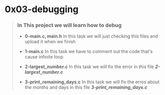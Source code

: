 # 0x03-debugging

> ### In This project we will learn how to debug
>
> - **0-main.c, main.h** In this task we will just checking this files and upload it when we finish
>
> - **1-main.c** In this task we have to comment out the code that's cause infinite loop
>
> - **2-largest_number.c** In this task we will fix the error in this file ___2-largest_number.c___
>
> - **3-print_remaining_days.c** In this task we will fix the erros about the months and days in this file ___3-print_remaining_days.c___
>
